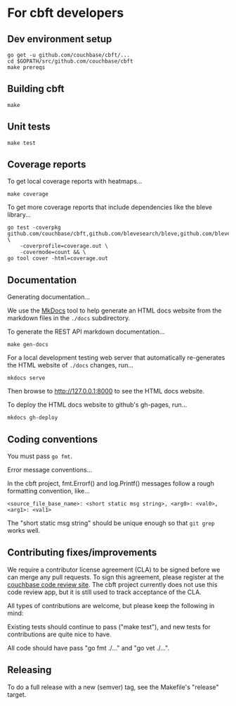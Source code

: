 # For cbft developers

## Dev environment setup

    go get -u github.com/couchbase/cbft/...
    cd $GOPATH/src/github.com/couchbase/cbft
    make prereqs

## Building cbft

    make

## Unit tests

    make test

## Coverage reports

To get local coverage reports with heatmaps...

    make coverage

To get more coverage reports that include dependencies like the bleve library...

    go test -coverpkg github.com/couchbase/cbft,github.com/blevesearch/bleve,github.com/blevesearch/bleve/index \
        -coverprofile=coverage.out \
        -covermode=count && \
    go tool cover -html=coverage.out

## Documentation

Generating documentation...

We use the [MkDocs](http://mkdocs.org) tool to help generate an HTML
docs website from the markdown files in the ```./docs``` subdirectory.

To generate the REST API markdown documentation...

    make gen-docs

For a local development testing web server that automatically
re-generates the HTML website of ```./docs``` changes, run...

    mkdocs serve

Then browse to http://127.0.0.1:8000 to see the HTML docs website.

To deploy the HTML docs website to github's gh-pages, run...

    mkdocs gh-deploy

## Coding conventions

You must pass ```go fmt```.

Error message conventions...

In the cbft project, fmt.Errorf() and log.Printf() messages follow a
rough formatting convention, like...

    <source_file_base_name>: <short static msg string>, <arg0>: <val0>, <arg1>: <val1>

The "short static msg string" should be unique enough so that ```git grep```
works well.

## Contributing fixes/improvements

We require a contributor license agreement (CLA) to be signed before
we can merge any pull requests.  To sign this agreement, please
register at the [couchbase code review
site](http://review.couchbase.org/). The cbft project currently does
not use this code review app, but it is still used to track acceptance
of the CLA.

All types of contributions are welcome, but please keep the following
in mind:

Existing tests should continue to pass ("make test"), and new tests
for contributions are quite nice to have.

All code should have pass "go fmt ./..." and "go vet ./...".

## Releasing

To do a full release with a new (semver) tag, see the Makefile's
"release" target.
